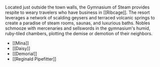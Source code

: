 Located just outside the town walls, the Gymnasium of Steam provides respite to weary travelers who have business in [[Ribcage]]. The resort leverages a network of scalding geysers and terraced volcanic springs to create a paradise of steam rooms, saunas, and luxurious baths. Nobles schmooze with mercenaries and sellswords in the gymnasium's humid, ruby-tiled chambers, plotting the demise or demotion of their neighbors.

- [[Mina]]
- [[Daisy]]
- [[Demorial]]
- [[Reginald Pipefitter]]